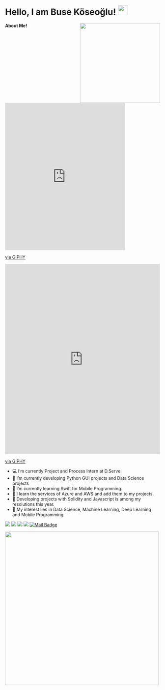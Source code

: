 # Hello, I am Buse Köseoğlu! <img src = "https://media2.giphy.com/media/QssGEmpkyEOhBCb7e1/giphy.gif?cid=ecf05e47a0n3gi1bfqntqmob8g9aid1oyj2wr3ds3mg700bl&rid=giphy.gif" width = 32px>

**About Me!**
<img align='right' src="https://giphy.com/embed/rqd9R3yaDy16a8kDC1" width="260">

<iframe src="https://giphy.com/embed/rqd9R3yaDy16a8kDC1" width="391" height="480" frameBorder="0" class="giphy-embed" allowFullScreen></iframe><p><a href="https://giphy.com/stickers/computer-entrepreneur-girl-boss-rqd9R3yaDy16a8kDC1">via GIPHY</a></p>

<div style="width:100%;height:0;padding-bottom:123%;position:relative;"><iframe src="https://giphy.com/embed/rqd9R3yaDy16a8kDC1" width="100%" height="100%" style="position:absolute" frameBorder="0" class="giphy-embed" allowFullScreen></iframe></div><p><a href="https://giphy.com/stickers/computer-entrepreneur-girl-boss-rqd9R3yaDy16a8kDC1">via GIPHY</a></p>

- 💻 I’m currently Project and Process Intern at D.Serve
- 🌱 I’m currently developing Python GUI projects and Data Science projects
- 🔖 I’m currently learning Swift for Mobile Programming.
- 🧩 I learn the services of Azure and AWS and add them to my projects.
- 🌲 Developing projects with Solidity and Javascript is among my resolutions this year.
- 🤔 My interest lies in Data Science, Machine Learning, Deep Learning and Mobile Programming


[![](https://img.shields.io/badge/twitter-%231DA1F2.svg?&style=for-the-badge&logo=twitter&logoColor=white)](https://twitter.com/busekoseoglu07)
[![](https://img.shields.io/badge/linkedin-%230077B5.svg?&style=for-the-badge&logo=linkedin&logoColor=white)](https://www.linkedin.com/in/busekoseoglu/)
[![](https://img.shields.io/badge/medium-%2312100E.svg?&style=for-the-badge&logo=medium&logoColor=white)](https://buse-koseoglu13.medium.com)
[![](https://img.shields.io/badge/kaggle-%2312100E.svg?&style=for-the-badge&logo=kaggle&logoColor=white)](https://www.kaggle.com/busekseolu)
[![Mail Badge](https://img.shields.io/badge/buse.koseoglu13@gmail.com-c14438?style=for-the-badge&logo=Gmail&logoColor=white&link=mailto:buse.koseoglu13@gmail.com)](mailto:buse.koseoglu13@gmail.com)

<img align='center' src="https://github-readme-stats.vercel.app/api?username=busekoseoglu&show_icons=true&theme=highcontrast" width="500">







 

